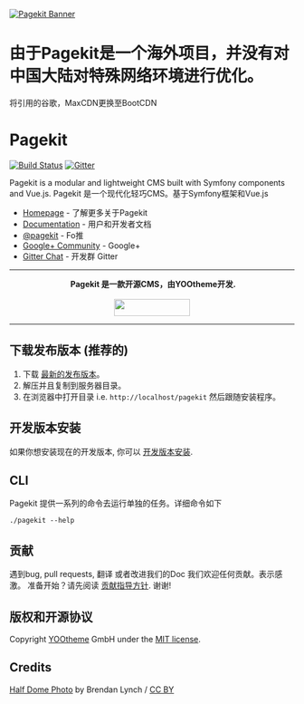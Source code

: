 [![Pagekit Banner](https://cloud.githubusercontent.com/assets/1716665/14317675/ba034b8c-fc09-11e5-81ed-f10f37d86ea5.png)](https://pagekit.com)
# 由于Pagekit是一个海外项目，并没有对中国大陆对特殊网络环境进行优化。
将引用的谷歌，MaxCDN更换至BootCDN

# Pagekit

[![Build Status](https://travis-ci.org/pagekit/pagekit.svg?branch=develop)](https://travis-ci.org/pagekit/pagekit)
[![Gitter](https://badges.gitter.im/Join%20Chat.svg)](https://gitter.im/pagekit/pagekit)

Pagekit is a modular and lightweight CMS built with Symfony components and Vue.js.
Pagekit 是一个现代化轻巧CMS。基于Symfony框架和Vue.js

* [Homepage](http://pagekit.com) - 了解更多关于Pagekit
* [Documentation](http://pagekit.com/docs) - 用户和开发者文档
* [@pagekit](https://twitter.com/pagekit) - Fo推
* [Google+ Community](https://plus.google.com/communities/104125443335488004107) - Google+
* [Gitter Chat](https://gitter.im/pagekit/pagekit) - 开发群 Gitter

---

<p align="center">
  <b>Pagekit 是一款开源CMS，由YOOtheme开发.</b>
  <br><br>
  <a href="https://yootheme.com" align="center">
      <img width="134" height="30" src="http://yootheme.com/pro/images/logo.svg">
  </a>
</p>

---

## 下载发布版本 (推荐的)

1. 下载 [最新的发布版本](https://www.pagekit.com/download)。
2. 解压并且复制到服务器目录。
3. 在浏览器中打开目录 i.e. `http://localhost/pagekit` 然后跟随安装程序。

## 开发版本安装

如果你想安装现在的开发版本, 你可以 [开发版本安装](https://pagekit.com/docs/developer/source).

## CLI

Pagekit 提供一系列的命令去运行单独的任务。详细命令如下
```
./pagekit --help
```

## 贡献

遇到bug, pull requests, 翻译 或者改进我们的Doc 我们欢迎任何贡献。表示感激。 准备开始？请先阅读 [贡献指导方针](.github/CONTRIBUTING.md). 谢谢!

## 版权和开源协议

Copyright [YOOtheme](http://www.yootheme.com) GmbH under the [MIT license](LICENSE).

## Credits

[Half Dome Photo](http://www.youseethenew.com/landscape-outdoors/) by Brendan Lynch / [CC BY](http://creativecommons.org/licenses/by-nd/4.0/)
